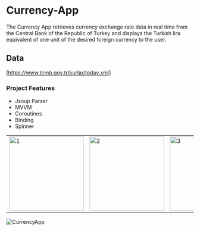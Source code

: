 # Currency-App
The Currency App retrieves currency exchange rate data in real time from the Central Bank of the Republic of Turkey and displays the Turkish lira equivalent of one unit of the desired foreign currency to the user.

## Data
[https://www.tcmb.gov.tr/kurlar/today.xml]

### Project Features
- Jsoup Parser
- MVVM
- Coroutines
- Binding
- Spinner


<table>
  <tr>
    <td> <img src="https://github.com/ibrahimtaskinn/Currency-App/assets/101405883/8ec96970-2f14-4f0b-b953-26b3ef7cece8" alt="1" width = "200"/> </td>
    <td> <img src="https://github.com/ibrahimtaskinn/Currency-App/assets/101405883/1fb53e74-7aae-460a-970a-16e714c118a6" alt="2" width = "200"/> </td>
    <td> <img src="https://github.com/ibrahimtaskinn/Currency-App/assets/101405883/548c7278-f1f4-4d64-bf6f-b8d76c2216ca" alt="3" width = "200"/> </td>
  </tr>
</table>

![CurrencyApp](https://github.com/itaskinn/CurrencyApp/assets/101405883/308753a5-0e81-42a0-8b78-d1c7004956ae)
